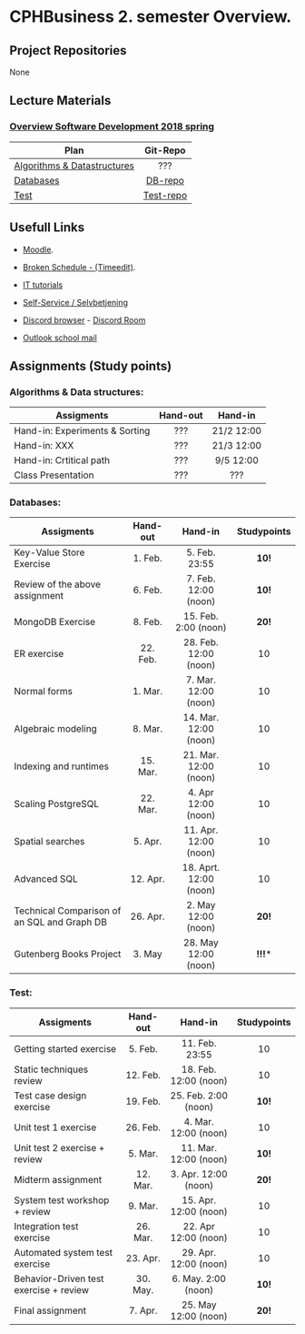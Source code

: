 # CPHBusiness 2. semester Overview.

## Project Repositories
None


## Lecture Materials
### [Overview Software Development 2018 spring](https://datsoftlyngby.github.io/soft2018spring/)
| Plan    | Git-Repo  | 
| ------------- |:---------:|
| [Algorithms & Datastructures](https://cphbusiness.mrooms.net/course/view.php?id=1801#section-1)        | ???  |
| [Databases](https://datsoftlyngby.github.io/soft2018spring/DB_plan.html)                      | [DB-repo](https://github.com/datsoftlyngby/soft2018spring-databases-teaching-material)  |  
| [Test](https://datsoftlyngby.github.io/soft2018spring/TEST_plan.html)                     | [Test-repo](https://github.com/datsoftlyngby/soft2018spring-test-teaching-material)  |  


## Usefull Links
- [Moodle](https://cphbusiness.mrooms.net/).

- [Broken Schedule - (Timeedit)](https://dk.timeedit.net/web/cphbusiness/db1/student/riqv6Q5cf2XZ4qQy7b75ZQ7061ZmZ3ZrQ5qYQYQQ7Yo7o.html).

- [IT tutorials](https://www.cphbusiness.dk/guides)

- [Self-Service / Selvbetjening](https://selvbetjening.cphbusiness.dk/loggedin/default.aspx)

- [Discord browser](https://discordapp.com/) - [Discord Room](https://discord.gg/PPdSD6)

- [Outlook school mail](https://outlook.office.com)

## Assignments (Study points)

### Algorithms & Data structures:
| Assigments    | Hand-out  | Hand-in       |    
| ------------- |:---------:|:-------------:|
| Hand-in: Experiments & Sorting        | ???  |  21/2 12:00 | 
| Hand-in: XXX                          | ???  | 21/3 12:00 | 
| Hand-in: Crtitical path               | ???  | 9/5 12:00 | 
| Class Presentation                    | ???  |  ???  |

### Databases:
| Assigments    | Hand-out  | Hand-in       |  Studypoints |
| ------------- |:---------:|:-------------:|:--------------:|
| Key-Value Store Exercise                      | 1. Feb.  |  5. Feb. 23:55 | **10!**
| Review of the above assignment                | 6. Feb.  | 7. Feb. 12:00 (noon) | **10!**
| MongoDB Exercise                              | 8. Feb.  | 15. Feb. 2:00 (noon) | **20!**
| ER exercise                                   | 22. Feb.  |  28. Feb. 12:00 (noon)  | 10 |
| Normal forms                                  | 1. Mar.  |  7. Mar. 12:00 (noon)  | 10 |
| Algebraic modeling                            | 8. Mar.  |  14. Mar. 12:00 (noon)	  | 10 |
| Indexing and runtimes                         | 15. Mar.  |  	21. Mar. 12:00 (noon)  | 10 |
| Scaling PostgreSQL                            | 22. Mar.  |  4. Apr 12:00 (noon)  | 10 |
| Spatial searches                              | 5. Apr.  |  11. Apr. 12:00 (noon)  | 10 |
| Advanced SQL                                  | 12. Apr.  |  18. Aprt. 12:00 (noon)  | 10 |
| Technical Comparison of an SQL and Graph DB   | 26. Apr.  |  2. May 12:00 (noon)  | **20!** |
| Gutenberg Books Project                       | 3. May |  28. May 12:00 (noon)  | **!!!*** |

### Test:
| Assigments    | Hand-out  | Hand-in       |  Studypoints |
| ------------- |:---------:|:-------------:|:--------------:|
| Getting started exercise                  | 5. Feb.  |  11. Feb. 23:55 | 10
| Static techniques review                  | 12. Feb.  | 18. Feb. 12:00 (noon) | 10
| Test case design exercise                 | 19. Feb.  | 25. Feb. 2:00 (noon) | **10!**
| Unit test 1 exercise                      | 26. Feb.  |  4. Mar. 12:00 (noon)  | 10 |
| Unit test 2 exercise + review             | 5. Mar.  |  11. Mar. 12:00 (noon)  | **10!** |
| Midterm assignment                        | 12. Mar.  |  3. Apr. 12:00 (noon)	  | **20!** |
| System test workshop + review             | 9. Mar.  |  	15. Apr. 12:00 (noon)  | 10 |
| Integration test exercise                 | 26. Mar.  |  22. Apr 12:00 (noon)  | 10 |
| Automated system test exercise            | 23. Apr.  |  29. Apr. 12:00 (noon)  | 10 |
| Behavior-Driven test exercise + review    | 30. May.  |  6. May. 2:00 (noon)  | **10!** |
| Final assignment                          | 7. Apr.  |  25. May 12:00 (noon)  | **20!** |


